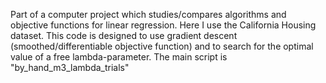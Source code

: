 Part of a computer project which studies/compares algorithms and objective functions for linear regression. Here I use the California Housing dataset. This code is designed to use gradient descent (smoothed/differentiable objective function) and to search for the optimal value of a free lambda-parameter. The main script is "by_hand_m3_lambda_trials"
